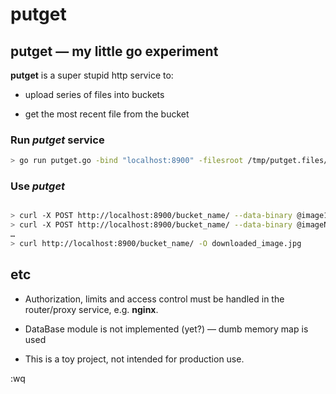 # putget 

## putget — my little **go** experiment

**putget** is a super stupid http service to:

* upload series of files into buckets

* get the most recent file from the bucket


### Run *putget* service

```bash
> go run putget.go -bind "localhost:8900" -filesroot /tmp/putget.files/ -urlroot
```


### Use *putget*
```bash

> curl -X POST http://localhost:8900/bucket_name/ --data-binary @image1.jpg
> curl -X POST http://localhost:8900/bucket_name/ --data-binary @imageN.jpg
…
> curl http://localhost:8900/bucket_name/ -O downloaded_image.jpg

```

## etc

* Authorization, limits and access control must be handled in the router/proxy service, e.g. **nginx**.

* DataBase module is not implemented (yet?) — dumb memory map is used

* This is a toy project, not intended for production use.

:wq
